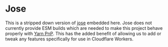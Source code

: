 # Jose

This is a stripped down version of [jose](https://github.com/panva/jose) embedded here. Jose does not currently provide
ESM builds which are needed to make this project behave properly with [Yarn PnP](https://yarnpkg.com/features/pnp).
This has the added benefit of allowing us to add or tweak any features specifically for use in Cloudflare Workers.
